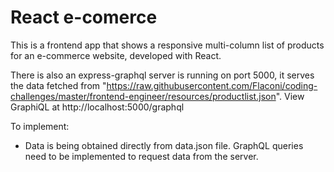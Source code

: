 # React e-comerce

This is a frontend app that shows a responsive multi-column list of products for an e-commerce website, developed with React.

There is also an express-graphql server is running on port 5000, it serves the data fetched from "https://raw.githubusercontent.com/Flaconi/coding-challenges/master/frontend-engineer/resources/productlist.json". View GraphiQL at http://localhost:5000/graphql

To implement:

- Data is being obtained directly from data.json file. GraphQL queries need to be implemented to request data from the server.
